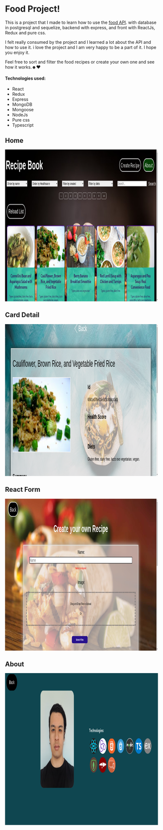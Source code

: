 
# Food Project!

This is a project that I made to learn how to use the [food API](https://spoonacular.com/food-api). with database in postgresql and sequelize, backend with express, and front with ReactJs, Redux and pure css.

I felt really consumed by the project and I learned a lot about the API and how to use it. i love the project and I am very happy to be a part of it. I hope you enjoy it.

Feel free to sort and filter the food recipes or create your own one and see how it works.☻♥


#### Technologies used:
-  React
-  Redux
-  Express
-  MongoDB
-  Mongoose
-  NodeJs
-  Pure css
-  Typescript


## Home
<p align="center">
  <img height="500rem" width="1200" src="./client/src/images/Home.png"/>
</p>

## Card Detail
<p align="center">
  <img height="500rem" width="1200" src="./client/src/images/CardDetail.png"/>
</p>

## React Form
<p align="center">
  <img height="500rem" width="1200" src="./client/src/images/React Form.png"/>
</p>

## About
<p align="center">
  <img height="500rem" width="1200" src="./client/src/images/About.png"/>
</p>
